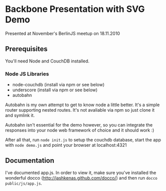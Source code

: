 # Backbone Presentation with SVG Demo

Presented at November's BerlinJS meetup on 18.11.2010

## Prerequisites

You'll need Node and CouchDB installed.

### Node JS Libraries

- node-couchdb (install via npm or see below)
- underscore (install via npm or see below)
- autobahn

Autobahn is my own attempt to get to know node a little better. It's a simple router supporting nested routes. It's not avaliable via npm so just clone it and symlink it.

Autobahn isn't essential for the demo however, so you can integrate the responses into your node web framework of choice and it should work :)

After all that, run `node init.js` to setup the couchdb database, start the app with `node demo.js` and point your browser at localhost:4321

## Documentation

I've documented app.js. In order to view it, make sure you've installed the wonderful docco (http://jashkenas.github.com/docco/) and then run `docco public/js/app.js`.
